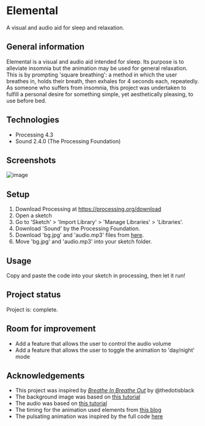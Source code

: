 # Elemental
A visual and audio aid for sleep and relaxation.

## General information
Elemental is a visual and audio aid intended for sleep. Its purpose is to alleviate insomnia but the animation may be used for general relaxation. This is by prompting 'square breathing': a method in which the user breathes in, holds their breath, then exhales for 4 seconds each, repeatedly. As someone who suffers from insomnia, this project was undertaken to fulfill a personal desire for something simple, yet aesthetically pleasing, to use before bed.

## Technologies
* Processing 4.3
* Sound 2.4.0 (The Processing Foundation)

## Screenshots
![image](https://github.com/user-attachments/assets/0ce20e1d-7e5c-4f25-bca8-74e4ea16bd43)

## Setup
1. Download Processing at https://processing.org/download
2. Open a sketch
3. Go to 'Sketch' > 'Import Library' > 'Manage Libraries' > 'Libraries'.
4. Download 'Sound' by the Processing Foundation.
5. Download 'bg.jpg' and 'audio.mp3' files from [here]([url](https://github.com/candy-dot/elemental)).
6. Move 'bg.jpg' and 'audio.mp3' into your sketch folder.

## Usage
Copy and paste the code into your sketch in processing, then let it run!

## Project status
Project is: complete.

## Room for improvement
* Add a feature that allows the user to control the audio volume
* Add a feature that allows the user to toggle the animation to 'day/night' mode

## Acknowledgements
* This project was inspired by [_Breathe In Breathe Out_](https://www.youtube.com/watch?v=5-ttqEsf518) by @thedotisblack
* The background image was based on [this tutorial](https://www.youtube.com/watch?v=t8yh9ycFgDI)
* The audio was based on [this tutorial](https://www.youtube.com/watch?v=I6fG1wneXWo)
* The timing for the animation used elements from [this blog](https://forum.arduino.cc/t/using-millis-for-timing-a-beginners-guide/483573)
* The pulsating animation was inspired by the full code [here](https://web.archive.org/web/20121030210523/https://vormplus.be/blog/article/an-introduction-to-processing-part-ii)
